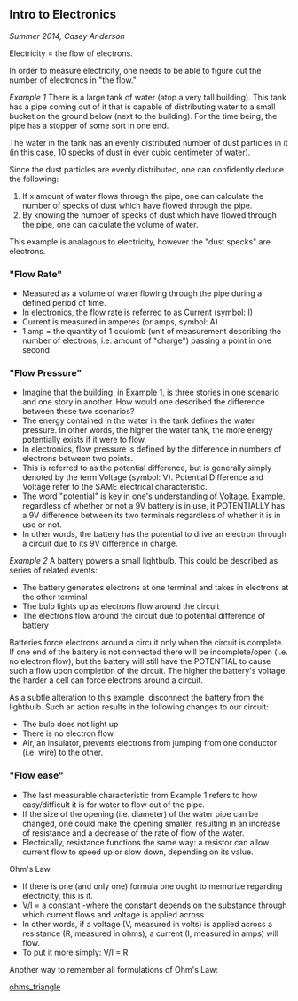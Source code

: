 ## Intro to Electronics
*Summer 2014, Casey Anderson*

Electricity = the flow of electrons.

In order to measure electricity, one needs to be able to figure out the number of electroncs in "the flow."

*Example 1*
There is a large tank of water (atop a very tall building). This tank has a pipe coming out of it that is capable of distributing water to a small bucket on the ground below (next to the building). For the time being, the pipe has a stopper of some sort in one end.

The water in the tank has an evenly distributed number of dust particles in it (in this case, 10 specks of dust in ever cubic centimeter of water).

Since the dust particles are evenly distributed, one can confidently deduce the following:

1. If x amount of water flows through the pipe, one can calculate the number of specks of dust which have flowed through the pipe.
2. By knowing the number of specks of dust which have flowed through the pipe, one can calculate the volume of water.

This example is analagous to electricity, however the "dust specks" are electrons.

### "Flow Rate"
  * Measured as a volume of water flowing through the pipe during a defined period of time.
  * In electronics, the flow rate is referred to as Current (symbol: I)
  * Current is measured in amperes (or amps, symbol: A)
  * 1 amp = the quantity of 1 coulomb (unit of measurement describing the number of electrons, i.e. amount of "charge") passing a point in one second

### "Flow Pressure"
  * Imagine that the building, in Example 1, is three stories in one scenario and one story in another. How would one described the difference between these two scenarios?
  * The energy contained in the water in the tank defines the water pressure. In other words, the higher the water tank, the more energy potentially exists if it were to flow.
  * In electronics, flow pressure is defined by the difference in numbers of electrons between two points.
  * This is referred to as the potential difference, but is generally simply denoted by the term Voltage (symbol: V). Potential Difference and Voltage refer to the SAME electrical characteristic.
  * The word "potential" is key in one's understanding of Voltage. Example, regardless of whether or not a 9V battery is in use, it POTENTIALLY has a 9V difference between its two terminals regardless of whether it is in use or not.
  * In other words, the battery has the potential to drive an electron through a circuit due to its 9V difference in charge.

*Example 2*
A battery powers a small lightbulb.
This could be described as series of related events:

  * The battery generates electrons at one terminal and takes in electrons at the other terminal
  * The bulb lights up as electrons flow around the circuit
  * The electrons flow around the circuit due to potential difference of battery

Batteries force electrons around a circuit only when the circuit is complete. If one end of the battery is not connected there will be incomplete/open (i.e. no electron flow), but the battery will still have the POTENTIAL to cause such a flow upon completion of the circuit. The higher the battery's voltage, the harder a cell can force electrons around a circuit.

As a subtle alteration to this example, disconnect the battery from the lightbulb. Such an action results in the following changes to our circuit:

  * The bulb does not light up
  * There is no electron flow
  * Air, an insulator, prevents electrons from jumping from one conductor (i.e. wire) to the other.

### "Flow ease"
  * The last measurable characteristic from Example 1 refers to how easy/difficult it is for water to flow out of the pipe.
  * If the size of the opening (i.e. diameter) of the water pipe can be changed, one could make the opening smaller, resulting in an increase of resistance and a decrease of the rate of flow of the water.
  * Electrically, resistance functions the same way: a resistor can allow current flow to speed up or slow down, depending on its value.

Ohm's Law
  * If there is one (and only one) formula one ought to memorize regarding electricity, this is it.
  * V/I = a constant
    -where the constant depends on the substance through which current flows and voltage is 
    applied across
  * In other words, if a voltage (V, measured in volts) is applied across a resistance (R, measured in ohms), a current (I, measured in amps) will flow.
  * To put it more simply: V/I = R

Another way to remember all formulations of Ohm's Law:

[ohms_triangle](dcp23.gif)
